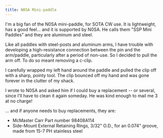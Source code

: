 ```yaml
---
title: N0SA Mini-paddle
---
```


I'm a big fan of the N0SA mini-paddle, for SOTA CW use.  It is lightweight, has a good feel... and it is supported by N0SA.  He calls them "SSP Mini Paddles" and they are aluminum and steel.

Like all paddles with steel-posts and aluminum arms, I have trouble with developing a high-resistance connection between the pin and the arm/paddle, particularly after a period of non-use.  So I decided to pull the arm off.  To do so meant removing a c-clip.

I carefully wrapped my left hand around the paddle and pulled the clip off with a sharp, pointy tool.  The clip bounced off my hand and was gone forever in the clutter of my shack.

I wrote to N0SA and asked him if I could buy a replacement -- or several, since I'll have to clean it again someday.  He was kind enough to mail me 3 at no charge!

... and if anyone needs to buy replacements, they are:

* McMaster Carr Part number 98408A114
* Side-Mount External Retaining Rings, 3/32" O.D., for an 0.074" groove, made from 15-7 PH stainless steel